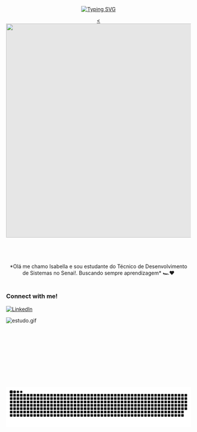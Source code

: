 <div align="center">
  <a href="https://git.io/typing-svg">
    <img src="https://readme-typing-svg.demolab.com?font=Fira+Code&weight=500&size=22&pause=1000&color=CCA9DD&center=true&vCenter=true&random=false&width=524&lines=%E2%8A%B9+BEM +VINDO+NO+MEU+PERFIL!+%CB%99%E1%B5%95%CB%99+%E2%8A%B9+" alt="Typing SVG">

< <img style="display: block;-webkit-user-select: none;margin: auto;cursor: zoom-in;background-color: hsl(0, 0%, 90%);" src="https://i.pinimg.com/originals/75/87/df/7587df77ef521cf98057d0028ee983f1.gif" width="585" height="585">
  </a>
</div>

<img align="center" alt="" src="./src/header-gif.gif">

#

<p align="center"> *Olá me chamo Isabella e sou estudante do Técnico de Desenvolvimento de Sistemas no Senai!.  Buscando sempre aprendizagem* 🏎️❤️
  
#


<img align="right" alt="" height="190px" src="./src/study.gif">

<h3 align="left">Connect with me!</h3>


<img align="right" alt="" height="190px" src="./src/study.gif">

[![LinkedIn](https://img.shields.io/badge/-LinkedIn-000?style=for-the-badge&logo=linkedin&logoColor=FF00F6&color:FFF)](https://www.linkedin.com/in/isabella-radael-654619352/)



<img data-target="animated-image.replacedImage" alt="estudo.gif" class="AnimatedImagePlayer-animatedImage" src="https://github.com/mari4souza/mari4souza/raw/main/src/study.gif" height="190px" style="display: block; opacity: 1;">




<picture align="center">
  <source media="(prefers-color-scheme: dark)" srcset="https://raw.githubusercontent.com/mari4souza/mari4souza/output/github-contribution-grid-snake-dark.svg">
  <source media="(prefers-color-scheme: light)" srcset="https://raw.githubusercontent.com/mari4souza/mari4souza/output/github-contribution-grid-snake-dark.svg">
  <img align="center" alt="github contribution grid snake animation" src="https://raw.githubusercontent.com/mari4souza/mari4souza/output/github-contribution-grid-snake.svg">
</picture>
